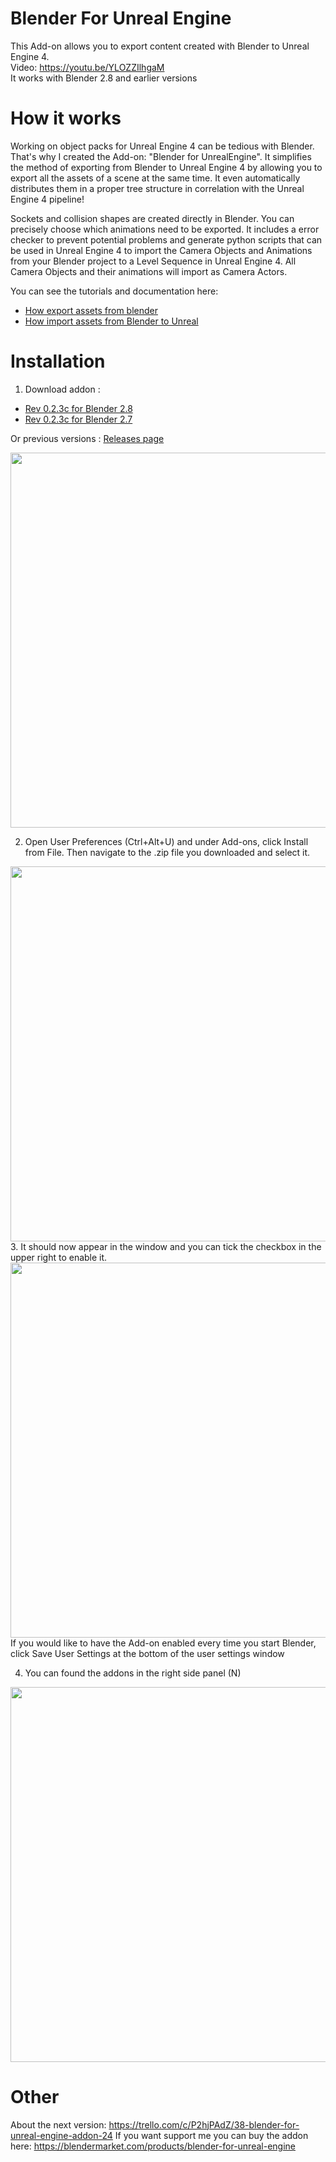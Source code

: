 # Blender For Unreal Engine
This Add-on allows you to export content created with Blender to Unreal Engine 4. 
</br>Video: https://youtu.be/YLOZZIlhgaM
</br>It works with Blender 2.8 and earlier versions

# How it works
Working on object packs for Unreal Engine 4 can be tedious with Blender. That's why I created the Add-on: "Blender for UnrealEngine". It simplifies the method of exporting from Blender to Unreal Engine 4 by allowing you to export all the assets of a scene at the same time. It even automatically distributes them in a proper tree structure in correlation with the Unreal Engine 4 pipeline!

Sockets and collision shapes are created directly in Blender.
You can precisely choose which animations need to be exported.
It includes a error checker to prevent potential problems and generate python scripts that can be used in Unreal Engine 4 to import the Camera Objects and Animations from your Blender project to a Level Sequence in Unreal Engine 4. All Camera Objects and their animations will import as Camera Actors.

You can see the tutorials and documentation here:
  - [How export assets from blender](https://github.com/xavier150/Blender-For-UnrealEngine-Addons/blob/master/Tuto/How%20export%20assets%20from%20Blender.md) </br>
  - [How import assets from Blender to Unreal](https://github.com/xavier150/Blender-For-UnrealEngine-Addons/blob/master/Tuto/How%20import%20assets%20from%20Blender%20to%20Unreal.md)

# Installation
1. Download addon :
- [Rev 0.2.3c for Blender 2.8](https://github.com/xavier150/Blender-For-UnrealEngine-Addons/releases/download/v.0.2.3c/blender-for-unrealengin_2.8.zip) 
- [Rev 0.2.3c for Blender 2.7](https://github.com/xavier150/Blender-For-UnrealEngine-Addons/releases/download/v.0.2.3c/blender-for-unrealengin_2.7.zip)

Or previous versions : [Releases page](https://github.com/xavier150/Blender-For-UnrealEngine-Addons/releases)

<img src="https://github.com/xavier150/Blender-For-UnrealEngine-Addons/blob/master/Tuto/DownloadScreen1.jpg" width="600">

2. Open User Preferences (Ctrl+Alt+U) and under Add-ons, click Install from File. Then navigate to the .zip file you downloaded and select it.
<img src="https://github.com/xavier150/Blender-For-UnrealEngine-Addons/blob/master/Tuto/InstallationScreen1.jpg" width="600">
3. It should now appear in the window and you can tick the checkbox in the upper right to enable it.
<img src="https://github.com/xavier150/Blender-For-UnrealEngine-Addons/blob/master/Tuto/InstallationScreen2.jpg" width="600">
If you would like to have the Add-on enabled every time you start Blender, click Save User Settings at the bottom of the user settings window

4. You can found the addons in the right side panel (N)
<img src="https://github.com/xavier150/Blender-For-UnrealEngine-Addons/blob/master/Tuto/InstallationScreen3.jpg" width="600">


# Other
About the next version: https://trello.com/c/P2hjPAdZ/38-blender-for-unreal-engine-addon-24
If you want support me you can buy the addon here: https://blendermarket.com/products/blender-for-unreal-engine
